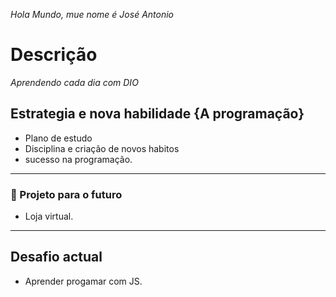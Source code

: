 *Hola Mundo, mue nome é José Antonio*

# Descrição
*Aprendendo cada dia com DIO*

## Estrategia e nova habilidade {A programação}
- Plano de estudo
- Disciplina e criação de novos habitos
- sucesso na programação.

---
### 📌 Projeto para o futuro 
- Loja virtual.
---

## Desafio actual
- Aprender progamar com JS.
